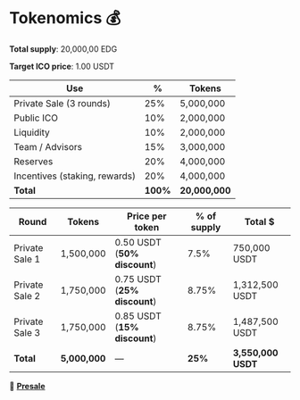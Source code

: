 # Tokenomics 💰

**Total supply**: 20,000,00 EDG

**Target ICO price**: 1.00 USDT

| **Use** | **%** | **Tokens** |
| --- | --- | --- |
| Private Sale (3 rounds) | 25% | 5,000,000 |
| Public ICO | 10% | 2,000,000 |
| Liquidity | 10% | 2,000,000 |
| Team / Advisors | 15% | 3,000,000 |
| Reserves | 20% | 4,000,000 |
| Incentives (staking, rewards) | 20% | 4,000,000 |
| **Total** | **100%** | **20,000,000** |

| **Round** | **Tokens** | **Price per token** | **% of supply** | **Total $** |
| --- | --- | --- | --- | --- |
| Private Sale 1 | 1,500,000 | 0.50 USDT (**50% discount**) | 7.5% | 750,000 USDT |
| Private Sale 2 | 1,750,000 | 0.75 USDT (**25% discount**) | 8.75% | 1,312,500 USDT |
| Private Sale 3 | 1,750,000 | 0.85 USDT (**15% discount**) | 8.75% | 1,487,500 USDT |
| **Total** | **5,000,000** | — | **25%** | **3,550,000 USDT** |

🔗 [**Presale**](https://www.pinksale.finance/launchpad/polygon/0xEe3a22EEc9f18Aef6732f0c4564024EEE865c5F9)